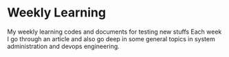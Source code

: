 # Weekly Learning
My weekly learning codes and documents for testing new stuffs
Each week I go through an article and also go deep in some general topics in system administration and devops engineering. 
